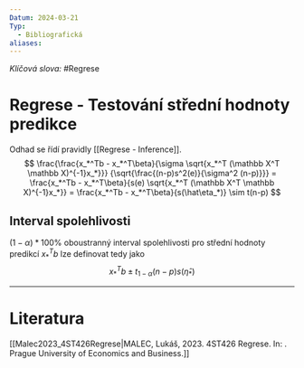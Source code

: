 ```yaml
---
Datum: 2024-03-21
Typ:
  - Bibliografická
aliases:
---
```

*Klíčová slova:* #Regrese
# Regrese - Testování střední hodnoty predikce
Odhad se řídí pravidly [[Regrese - Inference]].
$$
\frac{\frac{x_*^Tb - x_*^T\beta}{\sigma \sqrt{x_*^T (\mathbb X^T \mathbb X)^{-1}x_*}}}
{\sqrt{\frac{(n-p)s^2(e)}{\sigma^2 (n-p)}}} =
\frac{x_*^Tb - x_*^T\beta}{s(e) \sqrt{x_*^T (\mathbb X^T \mathbb X)^{-1}x_*}} =
\frac{x_*^Tb - x_*^T\beta}{s(\hat\eta_*)} \sim t(n-p)
$$
## Interval spolehlivosti
$(1 - \alpha)*100\%$ oboustranný interval spolehlivosti pro střední hodnoty predikcí $x_*^T b$ lze definovat tedy jako
$$
x_*^Tb \pm t_{1 - \alpha}(n - p) s(\hat\eta_*)
$$
- - -
# Literatura
[[Malec2023_4ST426Regrese|MALEC, Lukáš, 2023. 4ST426 Regrese. In: . Prague University of Economics and Business.]]
